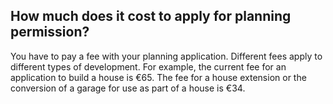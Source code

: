 ##  How much does it cost to apply for planning permission?

You have to pay a fee with your planning application. Different fees apply to
different types of development. For example, the current fee for an
application to build a house is €65. The fee for a house extension or the
conversion of a garage for use as part of a house is €34.
